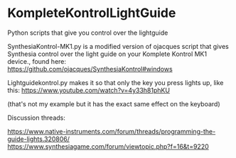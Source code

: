 # KompleteKontrolLightGuide
Python scripts that give you control over the lightguide

SynthesiaKontrol-MK1.py is a modified version of ojacques script that gives Synthesia control over the light guide on your Komplete Kontrol MK1 device., found here: https://github.com/ojacques/SynthesiaKontrol#windows


Lightguidekontrol.py makes it so that only the key you press lights up, like this: https://www.youtube.com/watch?v=4y33h81phKU

(that's not my example but it has the exact same effect on the keyboard)

Discussion threads:

https://www.native-instruments.com/forum/threads/programming-the-guide-lights.320806/
https://www.synthesiagame.com/forum/viewtopic.php?f=16&t=9220
